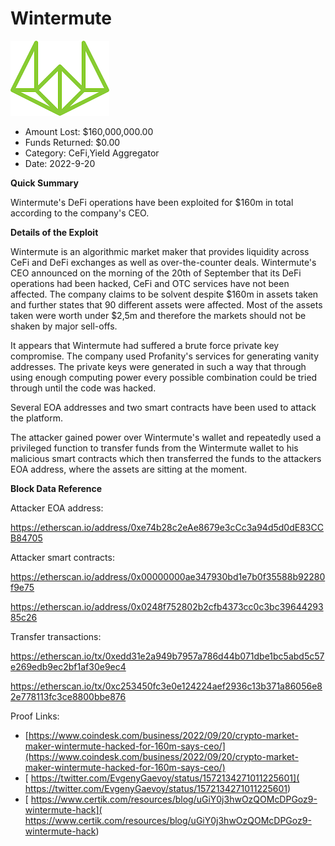 # Wintermute
![Wintermute](/rektimages/Wintermute.png)
- Amount Lost: $160,000,000.00
- Funds Returned: $0.00
- Category: CeFi,Yield Aggregator
- Date: 2022-9-20

**Quick Summary**

Wintermute's DeFi operations have been exploited for $160m in total according to the company's CEO.

  


 **Details of the Exploit**

Wintermute is an algorithmic market maker that provides liquidity across CeFi and DeFi exchanges as well as over-the-counter deals. Wintermute's CEO announced on the morning of the 20th of September that its DeFi operations had been hacked, CeFi and OTC services have not been affected. The company claims to be solvent despite $160m in assets taken and further states that 90 different assets were affected. Most of the assets taken were worth under $2,5m and therefore the markets should not be shaken by major sell-offs.

It appears that Wintermute had suffered a brute force private key compromise. The company used Profanity's services for generating vanity addresses. The private keys were generated in such a way that through using enough computing power every possible combination could be tried through until the code was hacked.

Several EOA addresses and two smart contracts have been used to attack the platform. 

The attacker gained power over Wintermute's wallet and repeatedly used a privileged function to transfer funds from the Wintermute wallet to his malicious smart contracts which then transferred the funds to the attackers EOA address, where the assets are sitting at the moment.

  


 **Block Data Reference**

Attacker EOA address:

https://etherscan.io/address/0xe74b28c2eAe8679e3cCc3a94d5d0dE83CCB84705

Attacker smart contracts:

https://etherscan.io/address/0x00000000ae347930bd1e7b0f35588b92280f9e75

https://etherscan.io/address/0x0248f752802b2cfb4373cc0c3bc3964429385c26

  


Transfer transactions:

https://etherscan.io/tx/0xedd31e2a949b7957a786d44b071dbe1bc5abd5c57e269edb9ec2bf1af30e9ec4

https://etherscan.io/tx/0xc253450fc3e0e124224aef2936c13b371a86056e82e778113fc3ce8800bbe876


Proof Links:
- [https://www.coindesk.com/business/2022/09/20/crypto-market-maker-wintermute-hacked-for-160m-says-ceo/](https://www.coindesk.com/business/2022/09/20/crypto-market-maker-wintermute-hacked-for-160m-says-ceo/)
- [ https://twitter.com/EvgenyGaevoy/status/1572134271011225601]( https://twitter.com/EvgenyGaevoy/status/1572134271011225601)
- [ https://www.certik.com/resources/blog/uGiY0j3hwOzQOMcDPGoz9-wintermute-hack]( https://www.certik.com/resources/blog/uGiY0j3hwOzQOMcDPGoz9-wintermute-hack)


